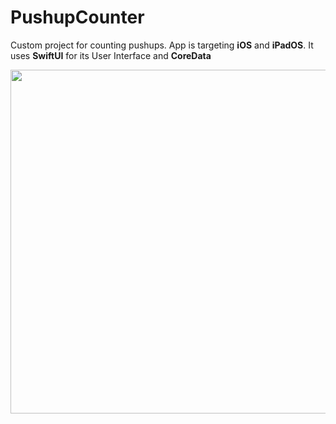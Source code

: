 # PushupCounter
Custom project for counting pushups. App is targeting <strong>iOS</strong> and <strong>iPadOS</strong>. It uses <strong>SwiftUI</strong> for its User Interface and <strong>CoreData</strong>


<p align="center">
  <img height="550" src="https://user-images.githubusercontent.com/15315282/101247946-b75efe00-371c-11eb-94fd-83edf25ffc73.gif">
</p>
